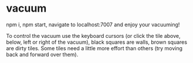 # vacuum

npm i, npm start, navigate to localhost:7007 and enjoy your vacuuming!

To control the vacuum use the keyboard cursors (or click the tile above, below, left or right of the vacuum), black squares are walls, brown squares are dirty tiles. Some tiles need a little more effort than others (try moving back and forward over them).
